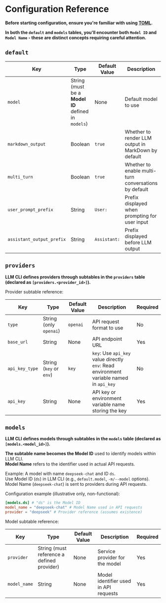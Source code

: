 # Configuration Reference
**Before starting configuration, ensure you're familiar with using [TOML](https://toml.io/en/v1.0.0).**

**In both the `default` and `models` tables, you'll encounter both `Model ID` and `Model Name` - these are distinct concepts requiring careful attention.**
## `default`
|Key|Type|Default Value|Description|Required|
|---|---|---|---|---|
|`model`|String (must be a **Model ID** defined in `models`)|None|Default model to use|If unset, users must explicitly specify models via `-m/--model`|
|`markdown_output`|Boolean|`true`|Whether to render LLM output in MarkDown by default|No|
|`multi_turn`|Boolean|`true`|Whether to enable multi-turn conversations by default|No|
|`user_prompt_prefix`|String|`User: `|Prefix displayed when prompting for user input|No|
|`assistant_output_prefix`|String|`Assistant: `|Prefix displayed before LLM output|No|

## `providers`
**LLM CLI defines providers through subtables in the `providers` table (declared as `[providers.<provider_id>]`).**

Provider subtable reference:

|Key|Type|Default Value|Description|Required|
|---|---|---|---|---|
|`type`|String (only `openai`)|`openai`|API request format to use|No|
|`base_url`|String|None|API endpoint URL|Yes|
|`api_key_type`|String (`key` or `env`)|`key`|`key`: Use `api_key` value directly<br>`env`: Read environment variable named in `api_key`|No|
|`api_key`|String|None|API key or environment variable name storing the key|Yes|

## `models`
**LLM CLI defines models through subtables in the `models` table (declared as `[models.<model_id>]`).**

**The subtable name becomes the Model ID** used to identify models within LLM CLI.<br>
**Model Name** refers to the identifier used in actual API requests.

Example: A model with name `deepseek-chat` and ID `ds`.<br>
Use Model ID (`ds`) in LLM CLI (e.g., `default.model`, `-m/--model` options).<br>
Model Name (`deepseek-chat`) is sent to providers during API requests.

Configuration example (illustrative only, non-functional):
```toml
[models.ds] # "ds" is the Model ID
model_name = "deepseek-chat" # Model Name used in API requests
provider = "deepseek" # Provider reference (assumes existence)
```

Model subtable reference:

|Key|Type|Default Value|Description|Required|
|---|---|---|---|---|
|`provider`|String (must reference a defined provider)|None|Service provider for the model|Yes|
|`model_name`|String|None|Model identifier used in API requests|Yes|
